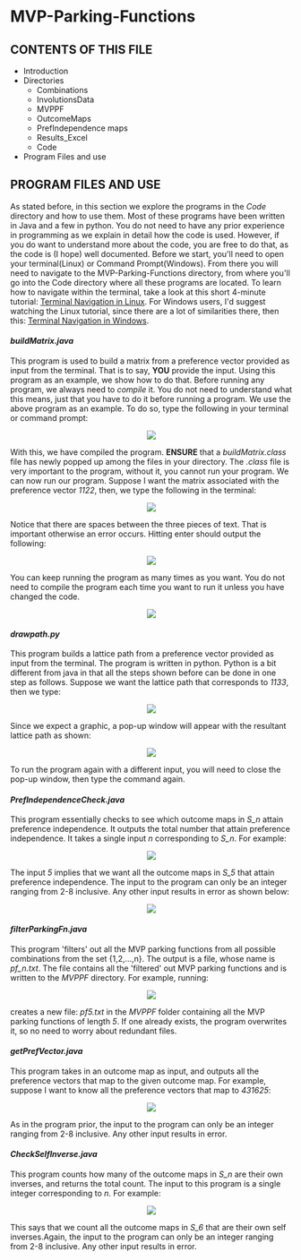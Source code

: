 # MVP-Parking-Functions
CONTENTS OF THIS FILE
---------------------

 * Introduction
 * Directories
    * Combinations
    * InvolutionsData
    * MVPPF
    * OutcomeMaps
    * PrefIndependence maps
    * Results_Excel
    * Code
 * Program Files and use







PROGRAM FILES AND USE
---------------------
As stated before, in this section we explore the programs in the *Code* directory and how to use them. Most of these programs have been written in Java and a few in python. You do not need to have any prior experience in programming as we explain in detail how the code is used. However, if you do want to understand more about the code, you are free to do that, as the code is (I hope) well documented. Before we start, you'll need to open your terminal(Linux) or Command Prompt(Windows). From there you will need to navigate to the MVP-Parking-Functions directory, from where you'll go into the Code directory where all these programs are located. To learn how to navigate within the terminal, take a look at this short 4-minute tutorial: <a taget="_blank" title="hello" href="https://www.youtube.com/watch?v=xp6oHaStwww">Terminal Navigation in Linux</a>. For Windows users, I'd suggest watching the Linux tutorial, since there are a lot of similarities there, then this: <a taget="_blank" title="hello" href="https://www.youtube.com/watch?v=7ABkcHLdG_A">Terminal Navigation in Windows</a>.

#### *buildMatrix.java* ####
This program is used to build a matrix from a preference vector provided as input from the terminal. That is to say, **YOU** provide the input. Using this program as an example, we show how to do that. Before running any program, we always need to *compile* it. You do not need to understand what this means, just that you have to do it before running a program. We use the above program as an example. To do so, type the following in your terminal or command prompt:
                  <p align="center">
                       ![](/Snippets/compile1.png)
                  </p>
With this, we have compiled the program. **ENSURE** that a *buildMatrix.class* file has newly popped up among the files in your directory. The *.class* file is very important to the program, without it, you cannot run your program. We can now run our program. Suppose I want the matrix associated with the preference vector *1122*, then, we type the following in the terminal:
                   <p align="center">
                       ![](/Snippets/build.png)
                  </p>
Notice that there are spaces between the three pieces of text. That is important otherwise an error occurs. Hitting enter should output the following:
                   <p align="center">
                       ![](/Snippets/output1.png)
                  </p>
You can keep running the program as many times as you want. You do not need to compile the program each time you want to run it unless you have changed the code.
                   <p align="center">
                       ![](/Snippets/examples1.png)
                  </p>

#### *drawpath.py* ####
This program builds a lattice path from a preference vector provided as input from the terminal. The program is written in python. Python is a bit different from java in that all the steps shown before can be done in one step as follows. Suppose we want the lattice path that corresponds to *1133*, then we type:
                  <p align="center">
                       ![](/Snippets/draw.png)
                  </p>
Since we expect a graphic, a pop-up window will appear with the resultant lattice path as shown:
                   <p align="center">
                       ![](/Snippets/example2.png)
                  </p>
To run the program again with a different input, you will need to close the pop-up window, then type the command again.

#### *PrefIndependenceCheck.java* ####
This program essentially checks to see which outcome maps in *S_n* attain preference independence. It outputs the total number that attain preference independence. It takes a single input *n* corresponding to *S_n*. For example:
                     <p align="center">
                       ![](/Snippets/equal.png)
                    </p>
                     
The input *5* implies that we want all the outcome maps in *S_5* that attain preference independence. The input to the program can only be an integer ranging from 2-8 inclusive. Any other input results in error as shown below:
                     <p align="center">
                       ![](/Snippets/error1.png)
                     </p>

#### *filterParkingFn.java* ####
This program 'filters' out all the MVP parking functions from all possible combinations from the set \{1,2,...,n\}. The output is a file, whose name is *pf_n.txt*. The file contains all the 'filtered' out MVP parking functions and is written to the *MVPPF* directory. For example, running:
                     <p align="center">
                       ![](/Snippets/filter.png)
                    </p>
creates a new file: *pf5.txt* in the *MVPPF* folder containing all the MVP parking functions of length *5*. If one already exists, the program overwrites it, so no need to worry about redundant files.

#### *getPrefVector.java* ####
This program takes in an outcome map as input, and outputs all the preference vectors that map to the given outcome map. For example, suppose I want to know all the preference vectors that map to *431625*:
                     <p align="center">
                       ![](/Snippets/prefVectors.png)
                    </p>
As in the program prior, the input to the program can only be an integer ranging from 2-8 inclusive. Any other input results in error.

#### *CheckSelfInverse.java* ####
This program counts how many of the outcome maps in *S_n* are their own inverses, and returns the total count. The input to this program is a single integer corresponding to *n*. For example:
                    <p align="center">
                       ![](/Snippets/inverse.png)
                    </p>
This says that we count all the outcome maps in *S_6* that are their own self inverses.Again, the input to the program can only be an integer ranging from 2-8 inclusive. Any other input results in error.
